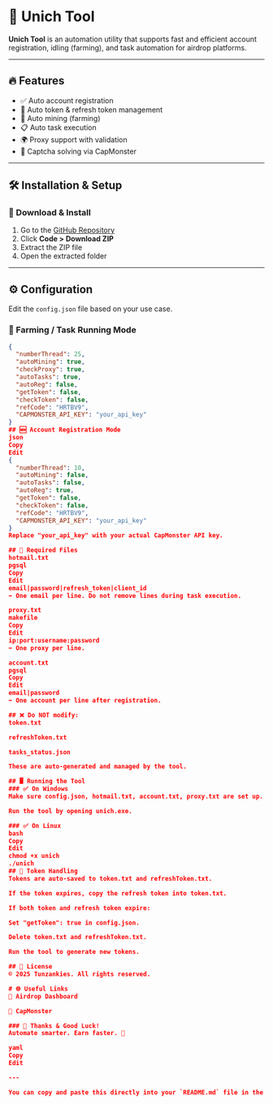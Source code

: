 # 🚀 Unich Tool

**Unich Tool** is an automation utility that supports fast and efficient account registration, idling (farming), and task automation for airdrop platforms.

---

## 🔥 Features

- ✅ Auto account registration  
- 🔄 Auto token & refresh token management  
- 🌱 Auto mining (farming)  
- 📋 Auto task execution  
- 🌍 Proxy support with validation  
- 🧠 Captcha solving via CapMonster  

---

## 🛠 Installation & Setup

### 🔗 Download & Install

1. Go to the [GitHub Repository](https://github.com/your-repo/unich-airdrop)
2. Click **Code > Download ZIP**
3. Extract the ZIP file
4. Open the extracted folder

---

## ⚙️ Configuration

Edit the `config.json` file based on your use case.

### 💼 Farming / Task Running Mode

```json
{
  "numberThread": 25,
  "autoMining": true,
  "checkProxy": true,
  "autoTasks": true,
  "autoReg": false,
  "getToken": false,
  "checkToken": false,
  "refCode": "HRTBV9",
  "CAPMONSTER_API_KEY": "your_api_key"
}
## 🆕 Account Registration Mode
json
Copy
Edit
{
  "numberThread": 10,
  "autoMining": false,
  "autoTasks": false,
  "autoReg": true,
  "getToken": false,
  "checkToken": false,
  "refCode": "HRTBV9",
  "CAPMONSTER_API_KEY": "your_api_key"
}
Replace "your_api_key" with your actual CapMonster API key.

## 📂 Required Files
hotmail.txt
pgsql
Copy
Edit
email|password|refresh_token|client_id
➡ One email per line. Do not remove lines during task execution.

proxy.txt
makefile
Copy
Edit
ip:port:username:password
➡ One proxy per line.

account.txt
pgsql
Copy
Edit
email|password
➡ One account per line after registration.

## ❌ Do NOT modify:
token.txt

refreshToken.txt

tasks_status.json

These are auto-generated and managed by the tool.

## 🖥 Running the Tool
### ✅ On Windows
Make sure config.json, hotmail.txt, account.txt, proxy.txt are set up.

Run the tool by opening unich.exe.

### ✅ On Linux
bash
Copy
Edit
chmod +x unich
./unich
## 🔑 Token Handling
Tokens are auto-saved to token.txt and refreshToken.txt.

If the token expires, copy the refresh token into token.txt.

If both token and refresh token expire:

Set "getToken": true in config.json.

Delete token.txt and refreshToken.txt.

Run the tool to generate new tokens.

## 📘 License
© 2025 Tunzankies. All rights reserved.

# 🌐 Useful Links
🔗 Airdrop Dashboard

🔗 CapMonster

### 🙏 Thanks & Good Luck!
Automate smarter. Earn faster. 🚀

yaml
Copy
Edit

---

You can copy and paste this directly into your `README.md` file in the GitHub repository root. Let me know if you want a downloadable `.md` file or additional formatting like badges or images.



